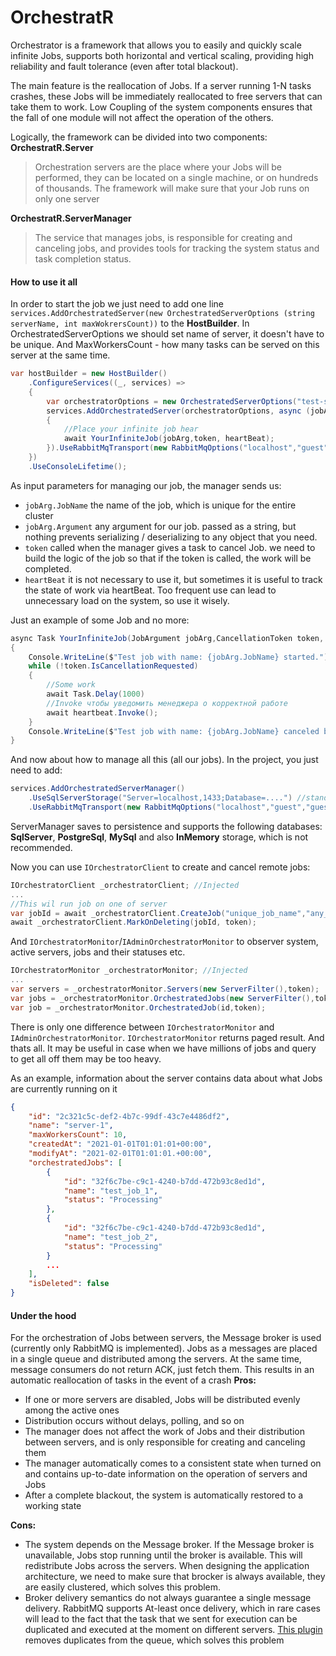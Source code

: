 # OrchestratR
Orchestrator is a framework that allows you to easily and quickly scale infinite Jobs, supports both horizontal and vertical scaling, providing high reliability and fault tolerance (even after total blackout).

The main feature is the reallocation of Jobs. If a server running 1-N tasks crashes, these Jobs will be immediately reallocated to free servers that can take them to work. Low Coupling of the system components ensures that the fall of one module will not affect the operation of the others.

Logically, the framework can be divided into two components:
**OrchestratR.Server**
>Orchestration servers are the place where your Jobs will be performed, they can be located on a single machine, or on hundreds of thousands. The framework will make sure that your Job runs on only one server

**OrchestratR.ServerManager**
>The service that manages jobs, is responsible for creating and canceling jobs, and provides tools for tracking the system status and task completion status.

#### How to use it all

In order to start the job we just need to add one line `services.AddOrchestratedServer(new OrchestratedServerOptions (string serverName, int maxWokrersCount))` to the **HostBuilder**. In OrchestratedServerOptions we should set name of server, it doesn't have to be unique. And MaxWorkersCount - how many tasks can be served on this server at the same time.
```csharp
var hostBuilder = new HostBuilder()
    .ConfigureServices((_, services) =>
    {
        var orchestratorOptions = new OrchestratedServerOptions("test-server", 10);
        services.AddOrchestratedServer(orchestratorOptions, async (jobArg, token, heartBeat) =>
        {
            //Place your infinite job hear
            await YourInfiniteJob(jobArg,token, heartBeat);
        }).UseRabbitMqTransport(new RabbitMqOptions("localhost","guest","guest"));
    })
    .UseConsoleLifetime();
```
As input parameters for managing our job, the manager sends us:
- `jobArg.JobName` the name of the job, which is unique for the entire cluster
- `jobArg.Argument` any argument for our job. passed as a string, but nothing prevents serializing / deserializing to any object that you need.
- `token` called when the manager gives a task to cancel Job. we need to build the logic of the job so that if the token is called, the work will be completed.
- `heartBeat` it is not necessary to use it, but sometimes it is useful to track the state of work via heartBeat.
Too frequent use can lead to unnecessary load on the system, so use it wisely.

Just an example of some Job and no more:
```csharp
async Task YourInfiniteJob(JobArgument jobArg,CancellationToken token, Func<Task> heartbeat)
{
    Console.WriteLine($"Test job with name: {jobArg.JobName} started.")
    while (!token.IsCancellationRequested) 
    {
        //Some work
        await Task.Delay(1000)
        //Invoke чтобы уведомить менеджера о корректной работе  
        await heartbeat.Invoke();
    }
    Console.WriteLine($"Test job with name: {jobArg.JobName} canceled by manager.")
}
```

And now about how to manage all this (all our jobs). In the project, you just need to add:
```csharp
services.AddOrchestratedServerManager()
    .UseSqlServerStorage("Server=localhost,1433;Database=....") //standart conncetion string.
    .UseRabbitMqTransport(new RabbitMqOptions("localhost","guest","guest"));
``` 
ServerManager saves to persistence and supports the following databases: **SqlServer**, **PostgreSql**, **MySql** and also **InMemory** storage, which is not recommended. 

Now you can use `IOrchestratorClient` to create and cancel remote jobs:
```csharp
IOrchestratorClient _orchestratorClient; //Injected
...
//This wil run job on one of server
var jobId = await _orchestratorClient.CreateJob("unique_job_name","any_argument", token);
await _orchestratorClient.MarkOnDeleting(jobId, token);
```   
And `IOrchestratorMonitor`/`IAdminOrchestratorMonitor` to observer system, active servers, jobs and their statuses etc.
```csharp
IOrchestratorMonitor _orchestratorMonitor; //Injected
...
var servers = _orchestratorMonitor.Servers(new ServerFilter(),token);
var jobs = _orchestratorMonitor.OrchestratedJobs(new ServerFilter(),token);
var job = _orchestratorMonitor.OrchestratedJob(id,token);
```
There is only one difference between `IOrchestratorMonitor` and `IAdminOrchestratorMonitor`. `IOrchestratorMonitor` returns paged result. And thats all. It may be useful in case when we have millions of jobs and query to get all off them may be too heavy.

As an example, information about the server contains data about what Jobs are currently running on it
```json
{
    "id": "2c321c5c-def2-4b7c-99df-43c7e4486df2",
    "name": "server-1",
    "maxWorkersCount": 10,
    "createdAt": "2021-01-01T01:01:01+00:00",
    "modifyAt": "2021-02-01T01:01:01.+00:00",
    "orchestratedJobs": [
        {
            "id": "32f6c7be-c9c1-4240-b7dd-472b93c8ed1d",
            "name": "test_job_1",
            "status": "Processing"
        },
        {
            "id": "32f6c7be-c9c1-4240-b7dd-472b93c8ed1d",
            "name": "test_job_2",
            "status": "Processing"
        }
        ...
    ],
    "isDeleted": false
}
```

#### Under the hood
For the orchestration of Jobs between servers, the Message broker is used (currently only RabbitMQ is implemented). Jobs as a messages are placed in a single queue and distributed among the servers. At the same time, message consumers do not return ACK, just fetch them. This results in an automatic reallocation of tasks in the event of a crash
**Pros:**
- If one or more servers are disabled, Jobs will be distributed evenly among the active ones
- Distribution occurs without delays, polling, and so on
- The manager does not affect the work of Jobs and their distribution between servers, and is only responsible for creating and canceling them
- The manager automatically comes to a consistent state when turned on and contains up-to-date information on the operation of servers and Jobs
- After a complete blackout, the system is automatically restored to a working state

**Cons:**
- The system depends on the Message broker. If the Message broker is unavailable, Jobs stop running until the broker is available. This will redistribute Jobs across the servers. When designing the application architecture, we need to make sure that brocker is always available, they are easily clustered, which solves this problem.
- Broker delivery semantics do not always guarantee a single message delivery. RabbitMQ supports At-least once delivery, which in rare cases will lead to the fact that the task that we sent for execution can be duplicated and executed at the moment on different servers. [This plugin](https://github.com/noxdafox/rabbitmq-message-deduplication) removes duplicates from the queue, which solves this problem